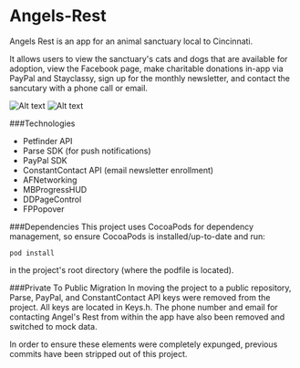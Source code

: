 Angels-Rest
===========

Angels Rest is an app for an animal sanctuary local to Cincinnati.

It allows users to view the sanctuary's cats and dogs that are available for adoption, view the Facebook page, make charitable donations in-app via PayPal and Stayclassy, sign up for the monthly newsletter, and contact the sancutary with a phone call or email.

![Alt text](http://i.imgur.com/YefTiwI.png "Animals Tab")
![Alt text](http://i.imgur.com/cE7cUeX.png "Details Page")


###Technologies
- Petfinder API
- Parse SDK (for push notifications)
- PayPal SDK
- ConstantContact API (email newsletter enrollment)
- AFNetworking
- MBProgressHUD
- DDPageControl
- FPPopover

###Dependencies
This project uses CocoaPods for dependency management, so ensure CocoaPods is installed/up-to-date and run:

    pod install
in the project's root directory (where the podfile is located).

###Private To Public Migration
In moving the project to a public repository, Parse, PayPal, and ConstantContact API keys were removed from the project.  All keys are located in Keys.h.  The phone number and email for contacting Angel's Rest from within the app have also been removed and switched to mock data.

In order to ensure these elements were completely expunged, previous commits have been stripped out of this project.
